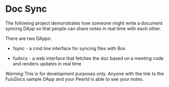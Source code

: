 # Doc Sync

The following project demonstrates how someone might write a document syncing DApp so that people can share notes in real time with each other.

There are two DApps:

  * fsync - a cmd line interface for syncing files with Box

  * fudocs - a web interface that fetches the doc based on a meeting code and renders updates in real time

*Warning*
This is for development purposes only.  Anyone with the link to the FuluDocs sample DApp and your PeerId is able to see your notes.
